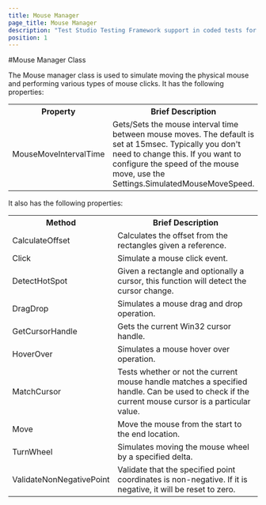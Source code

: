 ```yaml
---
title: Mouse Manager
page_title: Mouse Manager
description: "Test Studio Testing Framework support in coded tests for using direct mouse actions through the Mouse Manager class."
position: 1
---
```

#Mouse Manager Class

The Mouse manager class is used to simulate moving the physical mouse and performing various types of mouse clicks. It has the following properties:

<table class="docs">
<tr>
	<th>Property</th><th>Brief Description</th>
</tr>
<tr>
	<td>MouseMoveIntervalTime</td>
	<td>Gets/Sets the mouse interval time between mouse moves. The default is set at 15msec. Typically you don't need to change this. If you want to configure the speed of the mouse move, use the Settings.SimulatedMouseMoveSpeed.</td>
</tr>
</table>

It also has the following properties:

<table class="docs">
<tr>
	<th>Method</th><th>Brief Description</th>
</tr>
<tr>
	<td>CalculateOffset</td>
	<td>Calculates the offset from the rectangles given a reference.</td>
</tr>
<tr>
	<td>Click</td>
	<td>Simulate a mouse click event.</td>
</tr>
<tr>
	<td>DetectHotSpot</td>
	<td>Given a rectangle and optionally a cursor, this function will detect the cursor change.</td>
</tr>
<tr>
	<td>DragDrop</td>
	<td>Simulates a mouse drag and drop operation.</td>
</tr>
<tr>
	<td>GetCursorHandle</td>
	<td>Gets the current Win32 cursor handle.</td>
</tr>
<tr>
	<td>HoverOver</td>
	<td>Simulates a mouse hover over operation.</td>
</tr>
<tr>
	<td>MatchCursor</td>
	<td>Tests whether or not the current mouse handle matches a specified handle. Can be used to check if the current mouse cursor is a particular value.</td>
</tr>
<tr>
	<td>Move</td>
	<td>Move the mouse from the start to the end location.</td>
</tr>
<tr>
	<td>TurnWheel</td>
	<td>Simulates moving the mouse wheel by a specified delta.</td>
</tr>
<tr>
	<td>ValidateNonNegativePoint</td>
	<td>Validate that the specified point coordinates is non-negative. If it is negative, it will be reset to zero.</td>
</tr>
</table>